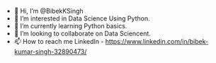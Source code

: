 - 👋 Hi, I’m @BibekKSingh
- 👀 I’m interested in Data Science Using Python.
- 🌱 I’m currently learning Python basics.
- 💞️ I’m looking to collaborate on Data Sciencent. 
- 📫 How to reach me LinkedIn - https://www.linkedin.com/in/bibek-kumar-singh-32890473/

<!---
BibekKSingh/BibekKSingh is a ✨ special ✨ repository because its `README.md` (this file) appears on your GitHub profile.
You can click the Preview link to take a look at your changes.
--->
